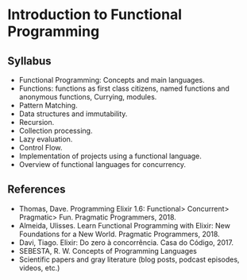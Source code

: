 # Introduction to Functional Programming



## Syllabus

- Functional Programming: Concepts and main languages. 
- Functions: functions as first class citizens, named functions and anonymous functions, Currying, modules. 
- Pattern Matching. 
- Data structures and immutability. 
- Recursion. 
- Collection processing. 
- Lazy evaluation. 
- Control Flow. 
- Implementation of projects using a functional language. 
- Overview of functional languages for concurrency.

## References

- Thomas, Dave. Programming Elixir 1.6: Functional> Concurrent> Pragmatic> Fun. Pragmatic Programmers, 2018.
- Almeida, Ulisses. Learn Functional Programming with Elixir: New Foundations for a New World. Pragmatic Programmers, 2018.
- Davi, Tiago. Elixir: Do zero à concorrência. Casa do Código, 2017.
- SEBESTA, R. W. Concepts of Programming Languages
- Scientific papers and gray literature (blog posts, podcast episodes, videos, etc.)

